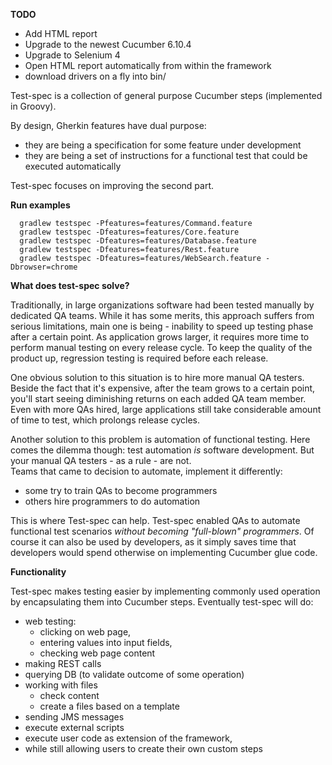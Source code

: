 **TODO**

* Add HTML report
* Upgrade to the newest Cucumber 6.10.4
* Upgrade to Selenium 4
* Open HTML report automatically from within the framework
* download drivers on a fly into bin/


Test-spec is a collection of general purpose Cucumber steps (implemented in Groovy).

By design, Gherkin features have dual purpose: 
* they are being a specification for some feature under development
* they are being a set of instructions for a functional test that could be executed automatically 

Test-spec focuses on improving the second part.


**Run examples**
```
  gradlew testspec -Pfeatures=features/Command.feature
  gradlew testspec -Dfeatures=features/Core.feature
  gradlew testspec -Dfeatures=features/Database.feature
  gradlew testspec -Dfeatures=features/Rest.feature
  gradlew testspec -Dfeatures=features/WebSearch.feature -Dbrowser=chrome
```


**What does test-spec solve?**

Traditionally, in large organizations software had been tested manually by dedicated QA teams.
While it has some merits, this approach suffers from serious limitations, 
main one is being - inability to speed up testing phase after a certain point. 
As application grows larger, it requires more time to perform manual testing on every release cycle.
To keep the quality of the product up, regression testing is required before each release.

One obvious solution to this situation is to hire more manual QA testers.
Beside the fact that it's expensive, after the team grows to a certain point, 
you'll start seeing diminishing returns on each added QA team member.
Even with more QAs hired, large applications still take considerable amount of time to test,
which prolongs release cycles. 

Another solution to this problem is automation of functional testing.
Here comes the dilemma though: test automation _is_ software development.
But your manual QA testers - as a rule - are not.  
Teams that came to decision to automate, implement it differently:
* some try to train QAs to become programmers
* others hire programmers to do automation

This is where Test-spec can help. Test-spec enabled QAs to automate functional test scenarios _without becoming "full-blown" programmers_. Of course it can also be used by developers, as it simply saves time that developers would spend otherwise on implementing Cucumber glue code.


**Functionality**

Test-spec makes testing easier by implementing commonly used operation by encapsulating them into Cucumber steps.
Eventually test-spec will do:
* web testing:
    * clicking on web page, 
    * entering values into input fields, 
    * checking web page content
* making REST calls
* querying DB (to validate outcome of some operation)
* working with files
    * check content
    * create a files based on a template
* sending JMS messages
* execute external scripts
* execute user code as extension of the framework, 
* while still allowing users to create their own custom steps 
